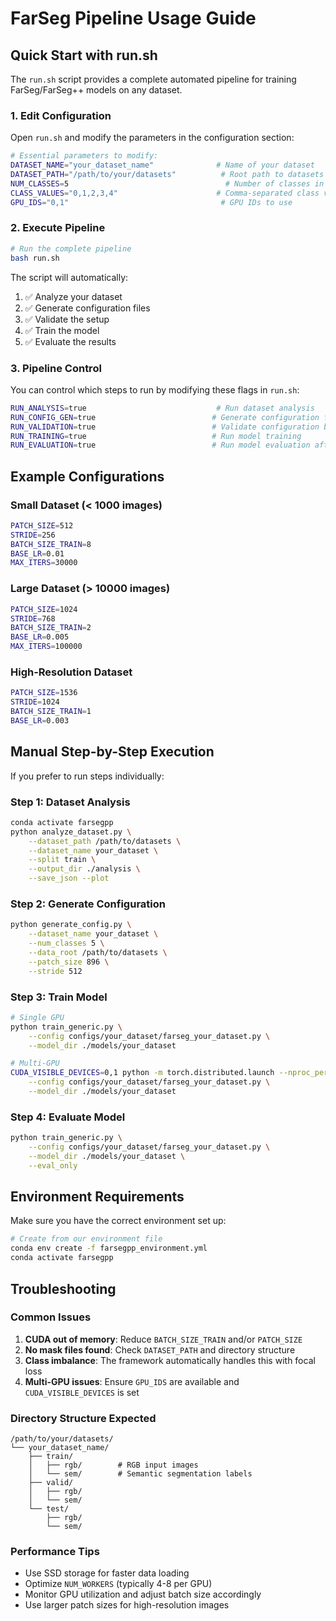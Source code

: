 # FarSeg Pipeline Usage Guide

## Quick Start with run.sh

The `run.sh` script provides a complete automated pipeline for training FarSeg/FarSeg++ models on any dataset.

### 1. Edit Configuration

Open `run.sh` and modify the parameters in the configuration section:

```bash
# Essential parameters to modify:
DATASET_NAME="your_dataset_name"              # Name of your dataset
DATASET_PATH="/path/to/your/datasets"          # Root path to datasets directory  
NUM_CLASSES=5                                   # Number of classes in your dataset
CLASS_VALUES="0,1,2,3,4"                      # Comma-separated class values
GPU_IDS="0,1"                                  # GPU IDs to use
```

### 2. Execute Pipeline

```bash
# Run the complete pipeline
bash run.sh
```

The script will automatically:
1. ✅ Analyze your dataset
2. ✅ Generate configuration files
3. ✅ Validate the setup
4. ✅ Train the model
5. ✅ Evaluate the results

### 3. Pipeline Control

You can control which steps to run by modifying these flags in `run.sh`:

```bash
RUN_ANALYSIS=true                             # Run dataset analysis
RUN_CONFIG_GEN=true                          # Generate configuration files
RUN_VALIDATION=true                          # Validate configuration before training
RUN_TRAINING=true                            # Run model training
RUN_EVALUATION=true                          # Run model evaluation after training
```

## Example Configurations

### Small Dataset (< 1000 images)
```bash
PATCH_SIZE=512
STRIDE=256
BATCH_SIZE_TRAIN=8
BASE_LR=0.01
MAX_ITERS=30000
```

### Large Dataset (> 10000 images)
```bash
PATCH_SIZE=1024
STRIDE=768
BATCH_SIZE_TRAIN=2
BASE_LR=0.005
MAX_ITERS=100000
```

### High-Resolution Dataset
```bash
PATCH_SIZE=1536
STRIDE=1024
BATCH_SIZE_TRAIN=1
BASE_LR=0.003
```

## Manual Step-by-Step Execution

If you prefer to run steps individually:

### Step 1: Dataset Analysis
```bash
conda activate farsegpp
python analyze_dataset.py \
    --dataset_path /path/to/datasets \
    --dataset_name your_dataset \
    --split train \
    --output_dir ./analysis \
    --save_json --plot
```

### Step 2: Generate Configuration
```bash
python generate_config.py \
    --dataset_name your_dataset \
    --num_classes 5 \
    --data_root /path/to/datasets \
    --patch_size 896 \
    --stride 512
```

### Step 3: Train Model
```bash
# Single GPU
python train_generic.py \
    --config configs/your_dataset/farseg_your_dataset.py \
    --model_dir ./models/your_dataset

# Multi-GPU
CUDA_VISIBLE_DEVICES=0,1 python -m torch.distributed.launch --nproc_per_node=2 train_generic.py \
    --config configs/your_dataset/farseg_your_dataset.py \
    --model_dir ./models/your_dataset
```

### Step 4: Evaluate Model
```bash
python train_generic.py \
    --config configs/your_dataset/farseg_your_dataset.py \
    --model_dir ./models/your_dataset \
    --eval_only
```

## Environment Requirements

Make sure you have the correct environment set up:

```bash
# Create from our environment file
conda env create -f farsegpp_environment.yml
conda activate farsegpp
```

## Troubleshooting

### Common Issues

1. **CUDA out of memory**: Reduce `BATCH_SIZE_TRAIN` and/or `PATCH_SIZE`
2. **No mask files found**: Check `DATASET_PATH` and directory structure
3. **Class imbalance**: The framework automatically handles this with focal loss
4. **Multi-GPU issues**: Ensure `GPU_IDS` are available and `CUDA_VISIBLE_DEVICES` is set

### Directory Structure Expected

```
/path/to/your/datasets/
└── your_dataset_name/
    ├── train/
    │   ├── rgb/        # RGB input images
    │   └── sem/        # Semantic segmentation labels
    ├── valid/
    │   ├── rgb/
    │   └── sem/
    └── test/
        ├── rgb/
        └── sem/
```

### Performance Tips

- Use SSD storage for faster data loading
- Optimize `NUM_WORKERS` (typically 4-8 per GPU)
- Monitor GPU utilization and adjust batch size accordingly
- Use larger patch sizes for high-resolution images
